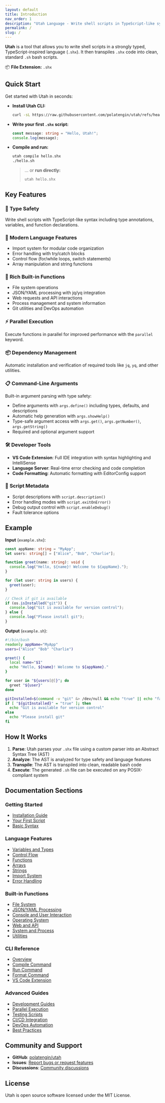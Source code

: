 ```yaml
---
layout: default
title: Introduction
nav_order: 1
description: "Utah Language - Write shell scripts in TypeScript-like syntax"
permalink: /
slug: /
---
```


**Utah** is a tool that allows you to write shell scripts in a strongly typed, TypeScript-inspired language (`.shx`). It then transpiles `.shx` code into clean, standard `.sh` bash scripts.

📦 **File Extension:** `.shx`

## Quick Start

Get started with Utah in seconds:

- **Install Utah CLI:**

  ```bash
  curl -sL https://raw.githubusercontent.com/polatengin/utah/refs/heads/main/scripts/install.sh | sudo bash
  ```

- **Write your first `.shx` script:**

  ```typescript
  const message: string = "Hello, Utah!";
  console.log(message);
  ```

- **Compile and run:**

  ```bash
  utah compile hello.shx
  ./hello.sh
  ```

  > ... or **run directly:**
  >
  > ```bash
  > utah hello.shx
  > ```

## Key Features

### 🎯 **Type Safety**

Write shell scripts with TypeScript-like syntax including type annotations, variables, and function declarations.

### 🔄 **Modern Language Features**

- Import system for modular code organization
- Error handling with try/catch blocks
- Control flow (for/while loops, switch statements)
- Array manipulation and string functions

### 🧩 **Rich Built-in Functions**

- File system operations
- JSON/YAML processing with jq/yq integration
- Web requests and API interactions
- Process management and system information
- Git utilities and DevOps automation

### ⚡ **Parallel Execution**

Execute functions in parallel for improved performance with the `parallel` keyword.

### 📦 **Dependency Management**

Automatic installation and verification of required tools like `jq`, `yq`, and other utilities.

### 📋 **Command-Line Arguments**

Built-in argument parsing with type safety:

- Define arguments with `args.define()` including types, defaults, and descriptions
- Automatic help generation with `args.showHelp()`
- Type-safe argument access with `args.get()`, `args.getNumber()`, `args.getString()`
- Required and optional argument support

### 🛠️ **Developer Tools**

- **VS Code Extension**: Full IDE integration with syntax highlighting and IntelliSense
- **Language Server**: Real-time error checking and code completion
- **Code Formatting**: Automatic formatting with EditorConfig support

### 📝 **Script Metadata**

- Script descriptions with `script.description()`
- Error handling modes with `script.exitOnError()`
- Debug output control with `script.enableDebug()`
- Fault tolerance options

## Example

**Input** (`example.shx`):

```typescript
const appName: string = "MyApp";
let users: string[] = ["Alice", "Bob", "Charlie"];

function greet(name: string): void {
  console.log("Hello, ${name}! Welcome to ${appName}.");
}

for (let user: string in users) {
  greet(user);
}

// Check if git is available
if (os.isInstalled("git")) {
  console.log("Git is available for version control");
} else {
  console.log("Please install git");
}
```

**Output** (`example.sh`):

```bash
#!/bin/bash
readonly appName="MyApp"
users=("Alice" "Bob" "Charlie")

greet() {
  local name="$1"
  echo "Hello, ${name}! Welcome to ${appName}."
}

for user in "${users[@]}"; do
  greet "${user}"
done

gitInstalled=$(command -v "git" &> /dev/null && echo "true" || echo "false")
if [ "${gitInstalled}" = "true" ]; then
  echo "Git is available for version control"
else
  echo "Please install git"
fi
```

## How It Works

1. **Parse**: Utah parses your `.shx` file using a custom parser into an Abstract Syntax Tree (AST)
2. **Analyze**: The AST is analyzed for type safety and language features
3. **Transpile**: The AST is transpiled into clean, readable bash code
4. **Execute**: The generated `.sh` file can be executed on any POSIX-compliant system

## Documentation Sections

### Getting Started

- [Installation Guide](./01-getting-started/installation.md)
- [Your First Script](./01-getting-started/first-script.md)
- [Basic Syntax](./01-getting-started/syntax.md)

### Language Features

- [Variables and Types](./02-language-features/variables.md)
- [Control Flow](./02-language-features/control-flow.md)
- [Functions](./02-language-features/functions.md)
- [Arrays](./02-language-features/arrays.md)
- [Strings](./02-language-features/strings.md)
- [Import System](./02-language-features/imports.md)
- [Error Handling](./02-language-features/error-handling.md)

### Built-in Functions

- [File System](./03-builtin-functions/filesystem.md)
- [JSON/YAML Processing](./03-builtin-functions/json-yaml.md)
- [Console and User Interaction](./03-builtin-functions/console.md)
- [Operating System](./03-builtin-functions/operating-system.md)
- [Web and API](./03-builtin-functions/web.md)
- [System and Process](./03-builtin-functions/system.md)
- [Utilities](./03-builtin-functions/utilities.md)

### CLI Reference

- [Overview](./05-cli/index.md)
- [Compile Command](./05-cli/compile.md)
- [Run Command](./05-cli/run.md)
- [Format Command](./05-cli/format.md)
- [VS Code Extension](./05-cli/vscode-extension.md)

### Advanced Guides

- [Development Guides](./04-guides/index.md)
- [Parallel Execution](./04-guides/parallel.md)
- [Testing Scripts](./04-guides/testing.md)
- [CI/CD Integration](./04-guides/cicd.md)
- [DevOps Automation](./04-guides/devops.md)
- [Best Practices](./04-guides/best-practices.md)

## Community and Support

- **GitHub**: [polatengin/utah](https://github.com/polatengin/utah)
- **Issues**: [Report bugs or request features](https://github.com/polatengin/utah/issues)
- **Discussions**: [Community discussions](https://github.com/polatengin/utah/discussions)

## License

Utah is open source software licensed under the MIT License.
